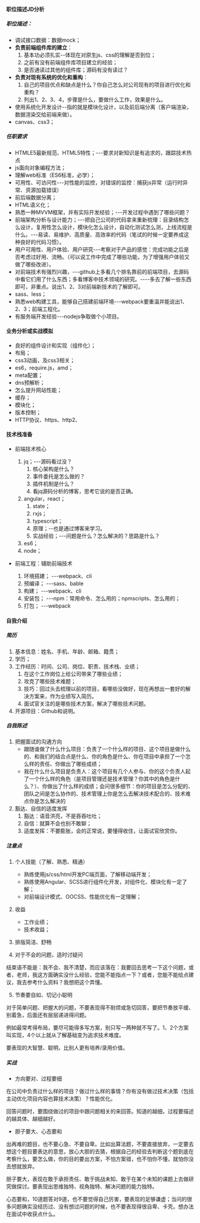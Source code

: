 #### 职位描述JD分析

##### 职位描述：
- 调试接口数据：数据mock；
- **负责前端组件库的建立**：
    1. 基本功必须扎实--体现在对原生js、css的理解是否到位；
    2. 之前有没有前端组件库项目建立的经验；
    3. 是否通读过其他的组件库；源码有没有读过？
- **负责对现有系统的优化和重构**：
    1. 自己的项目优点和缺点是什么？你自己怎么对公司现有的项目进行优化和重构？
    2. 列出1、2、3、4，步骤是什么，要做什么工作，效果是什么。
- 使用系统化开发设计--指的就是模块化设计，以及前后端分离（客户端渲染，数据渲染交给前端来做）。
- canvas、css3；

##### 任职要求

- HTMLE5最新规范、HTML5特性；---要求对新知识是有追求的，跟踪技术热点
- js面向对象编程方法；
- 理解web标准（ES6标准，必学）；
- 可用性、可访问性---对性能的监控，对错误的监控：捕获js异常（运行时异常、资源加载错误）
- 前后端数据分离；
- HTML语义化；
- 熟悉一种MVVM框架，并有实际开发经验；---开发过程中遇到了哪些问题？
- 前端架构分析与设计能力；---把自己公司的代码拿来重新梳理：目录结构怎么设计，复用性怎么设计，模块化怎么设计，自动化测试怎么测，上线流程是什么。---易读、易维护、高质量、高效率的代码（笔试的时候一定要养成这种良好的代码习惯）。
- 用户可用性、用户体验、用户研究---考察对于产品的感觉：完成功能之后是否考虑过好用、流畅。（可以说工作中完成了哪些功能，为了增强用户体验又做了哪些改进）。
- 对前端技术有强烈兴趣，---github上多看几个排名靠前的前端项目，去源码中看它们用了什么东西；多看博客中技术领域的研究。----多去了解一些东西即可，非重点。说出1、2、3对前端新技术的了解即可。
- sass、less；
- 熟悉web构建工具，能够自己搭建前端环境---webpack要重温并能说出1、2、3；前端工程化。
- 有服务端开发经验---nodejs争取做个小项目。

#### 业务分析或实战模拟

- 良好的组件设计和实现（组件化）；
- 布局；
- css3动画，及css3相关；
- es6，require.js，amd；
- meta配置；
- dns预解析；
- 怎么提升网站性能；
- 缓存；
- 模块化；
- 版本控制；
- HTTP协议、https、http2、

#### 技术栈准备

- 前端技术核心
    1. jq；---源码看过没？
        1. 核心架构是什么？
        2. 事件委托是怎么做的？
        3. 插件机制是什么？
        4. 看jq源码分析的博客，思考它说的是否正确。
    2. angular，react；
        1. state；
        2. rxjs；
        3. typescript；
        4. 原理；--也是通过博客来学习。
        5. 实战经验；---问题是什么？怎么解决的？思路是什么？
    3. es6；
    4. node；

- 前端工程：辅助前端技术
    1. 环境搭建； ---webpack、cli
    2. 预编译； ---sass、bable
    3. 构建；   ---webpack、cli
    4. 安装包； ---npm：常用命令、怎么用的；npmscripts、怎么用的；
    5. 打包；  ---webpack

#### 自我介绍

##### 简历

1. 基本信息：姓名、手机、年龄、邮箱、籍贯；
2. 学历；
3. 工作经历：时间、公司、岗位、职责、技术栈、业绩；
    1. 在这个工作岗位上给公司带来了哪些业绩；
    2. 攻克了哪些技术难题；
    3. 技巧：回过头去梳理以前的项目，看哪些没做好，现在再想出一套好的解决方案来，作为业绩写入简历。
    4. 面试官关注的是哪些技术方案，解决了哪些技术问题。
4. 开源项目：Github和说明。

##### 自我陈述

1. 把握面试的沟通方向
    - 跟随谁做了什么什么项目：负责了一个什么样的项目、这个项目是做什么的、和我们的结合点是什么、你的角色是什么、你在项目中承担了一个怎么样的责任、你做出了哪些成绩；
    - 我在什么什么项目是负责人：这个项目有几个人参与、你的这个负责人起了一个什么样的角色（是项目管理还是技术管理？你其中的角色是什么？）、你做出了什么样的成绩；会问很多细节：你的项目是怎么分配的、团队之间是怎么协作的、技术管理上你是怎么去解决技术配合的、技术难点你是怎么解决的
2. 豁达、自信的适度发挥
    1. 豁达：语音洪亮，不是吞吞吐吐；
    2. 自信：就算不会也别不敢聊；
    3. 适度发挥：不要膨胀，会的正常说，要懂得收住，让面试官欣赏你。

##### 注意点

1. 个人技能（了解、熟悉、精通）

    - 熟练使用js/css/html开发PC端页面，了解移动端开发；
    - 熟练使用Angular、SCSS进行组件化开发，对组件化、模块化有一定了解；
    - 对前端设计模式、OOCSS、性能优化有一定理解；
 
2. 收益
    - 工作业绩；
    - 技术收益；

3. 排版简洁、舒畅

4. 对于不会的问题，适时讨疑问

结束语不能是：我不会、我不清楚，而应该落在：我要回去思考一下这个问题，或者，老师，我这方面确实没什么经验，您能不能指点一下？或者，您能不能给点建议，我去参考什么资料？我想把这个弄懂。

5. 节奏要自如、切记小聪明

对于简单问题、把握大的问题，不要表现得不耐烦或急切回答，要把节奏放平缓、别着急，后面还有层层递进得问题。

例如最常考得布局，要尽可能得多写方案，别只写一两种就不写了。1、2个方案叫实现，4个以上就从了解基础变为追求技术难度。

要表现的大智慧、聪明，比别人更有培养/录用价值。

##### 实战

- 方向要对、过程要细

在公司中负责过什么样的项目？做过什么样的事情？你有没有做过技术决策（包括主动优化项目内容也算技术决策）？性能优化。

回答问题时，要围绕做过的项目中跟问题相关的来回答。知道的越细，过程要描述的越具体、越细越好。

- 胆子要大、心态要和

出再难的题目，也不要心急、不要自卑。比如出算法题，不要直接放弃，一定要去想这个题目要表达的意思，放心大胆的去猜，根据自己的经验去判断这个题到底在考察什么，要怎么做，你的目的要出方案，不怕方案错，也不怕你不懂，就怕你没去想就放弃。

胆子要大，表现在敢于承担责任、敢于挑战未知、敢于在某个未知的课题上去做研究做探讨。要表现出思维独特、视角独特、解决问题的能力独特。

心态要和，10道题答对9道，也不要觉得自己厉害，要表现的足够谦虚；当问的很多问题确实没经历过、没有想过问题的时候，也不要表现得很自卑、卡壳。想办法在面试中收获点什么。
